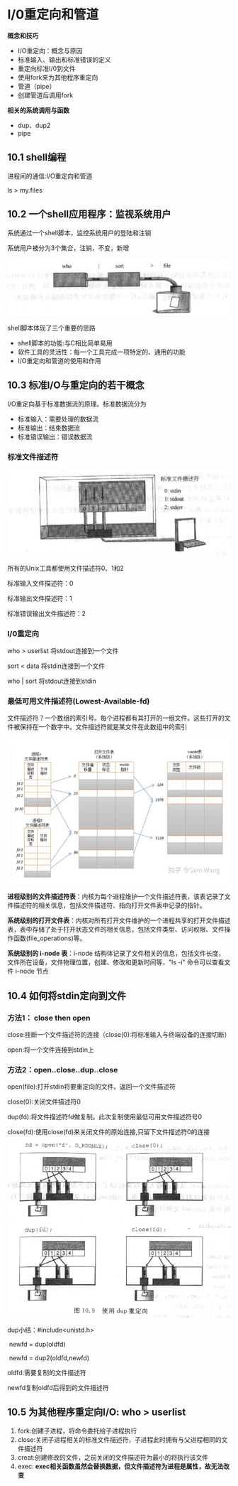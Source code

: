 # I/0重定向和管道

**概念和技巧**

- I/O重定向：概念与原因
- 标准输入、输出和标准错误的定义
- 重定向标准I/0到文件
- 使用fork来为其他程序重定向
- 管道（pipe）
- 创建管道后调用fork

**相关的系统调用与函数**

- dup、dup2
- pipe

## 10.1 shell编程

进程间的通信:I/O重定向和管道

ls > my.files

## 10.2 一个shell应用程序：监视系统用户

系统通过一个shell脚本，监控系统用户的登陆和注销

系统用户被分为3个集合，注销，不变，新增

![重定向](./Pic/重定向)

shell脚本体现了三个重要的思路

- shell脚本的功能:与C相比简单易用
- 软件工具的灵活性：每一个工具完成一项特定的、通用的功能
- I/O重定向和管道的使用和作用

## 10.3 标准I/O与重定向的若干概念

I/O重定向基于标准数据流的原理。标准数据流分为

- 标准输入：需要处理的数据流
- 标准输出：结束数据流
- 标准错误输出：错误数据流

### 标准文件描述符

![std](./Pic/std)

所有的Unix工具都使用文件描述符0、1和2

标准输入文件描述符：0

标准输出文件描述符：1

标准错误输出文件描述符：2

### I/0重定向

who > userlist	将stdout连接到一个文件

sort < data		 将stdin连接到一个文件

who | sort		将stdout连接到stdin

### 最低可用文件描述符(Lowest-Available-fd)

文件描述符？一个数组的索引号。每个进程都有其打开的一组文件。这些打开的文件被保持在一个数字中。文件描述符就是某文件在此数组中的索引

![fd](./Pic/fd)

**进程级别的文件描述符表**：内核为每个进程维护一个文件描述符表，该表记录了文件描述符的相关信息，包括文件描述符、指向打开文件表中记录的指针。


**系统级别的打开文件表**：内核对所有打开文件维护的一个进程共享的打开文件描述表，表中存储了处于打开状态文件的相关信息，包括文件类型、访问权限、文件操作函数(file_operations)等。

**系统级别的 i-node 表**：i-node 结构体记录了文件相关的信息，包括文件长度，文件所在设备，文件物理位置，创建、修改和更新时间等，"ls -i" 命令可以查看文件 i-node 节点

## 10.4 如何将stdin定向到文件

### 方法1： close then open

close:挂断一个文件描述符的连接（close(0):将标准输入与终端设备的连接切断）

open:将一个文件连接到stdin上

### 方法2：open..close..dup..close

open(file):打开stdin将要重定向的文件。返回一个文件描述符

close(0):关闭文件描述符0

dup(fd):将文件描述符fd做复制。此次复制使用最低可用文件描述符号0

close(fd):使用close(fd)来关闭文件的原始连接,只留下文件描述符0的连接

![dup](./Pic/dup)

dup小结：#include<unistd.h>

​		newfd = dup(oldfd)

​		newfd = dup2(oldfd,newfd)

oldfd:需要复制的文件描述符

newfd复制oldfd后得到的文件描述符

## 10.5 为其他程序重定向I/O: who > userlist

1. fork:创建子进程，将命令委托给子进程执行
2. close:关闭子进程相关的标准文件描述符，子进程此时拥有与父进程相同的文件描述符
3. creat:创建修改的文件，之前关闭的文件描述符为最小的将执行该文件
4. exec: **exec相关函数虽然会替换数据，但文件描述符为进程是属性，故无法改变**

